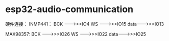 # esp32-audio-communication

硬件连接：
INMP441：
BCK --->>>IO4
WS --->>>IO15
data--->>>IO13

MAX98357:
BCK --->>>IO26
WS --->>>IO22
data--->>>IO25
